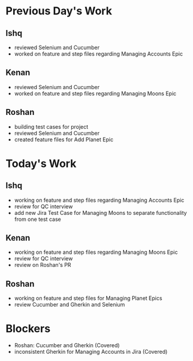 # Previous Day's Work
## Ishq
- reviewed Selenium and Cucumber
- worked on feature and step files regarding Managing Accounts Epic

## Kenan
- reviewed Selenium and Cucumber
- worked on feature and step files regarding Managing Moons Epic

## Roshan
- building test cases for project
- reviewed Selenium and Cucumber
- created feature files for Add Planet Epic

# Today's Work
## Ishq
- working on feature and step files regarding Managing Accounts Epic
- review for QC interview
- add new Jira Test Case for Managing Moons to separate functionality from one test case

## Kenan
- working on feature and step files regarding Managing Moons Epic
- review for QC interview 
- review on Roshan's PR

## Roshan
- working on feature and step files for Managing Planet Epics
- review Cucumber and Gherkin and Selenium

# Blockers
- Roshan: Cucumber and Gherkin (Covered)
- inconsistent Gherkin for Managing Accounts in Jira (Covered)

